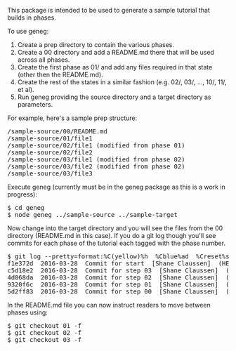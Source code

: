 This package is intended to be used to generate a sample tutorial that
builds in phases.

To use geneg:

1. Create a prep directory to contain the various phases.
1. Create a 00 directory and add a README.md there that will be used across all phases.
1. Create the first phase as 01/ and add any files required in that state (other then the README.md).
1. Create the rest of the states in a similar fashion (e.g. 02/, 03/, ..., 10/, 11/, et al).
1. Run geneg providing the source directory and a target directory as parameters.

For example, here's a sample prep structure:

<pre>
/sample-source/00/README.md
/sample-source/01/file1
/sample-source/02/file1 (modified from phase 01)
/sample-source/02/file2
/sample-source/03/file1 (modified from phase 02)
/sample-source/03/file2 (modified from phase 02)
/sample-source/03/file3
</pre>

Execute geneg (currently must be in the geneg package as this is a
work in progress):

<pre>
$ cd geneg
$ node geneg ../sample-source ../sample-target
</pre>

Now change into the target directory and you will see the files from
the 00 directory (README.md in this case).  If you do a git log though
you'll see commits for each phase of the tutorial each tagged with the
phase number.

<pre>
$ git log --pretty=format:%C(yellow)%h  %Cblue%ad  %Creset%s%Cgreen  [%cn] %Cred%d --decorate --date=short
f1e372d  2016-03-28  Commit for start  [Shane Claussen]  (HEAD -> master, tag: start)
c5d18e2  2016-03-28  Commit for step 03  [Shane Claussen]  (tag: 03)
4d868da  2016-03-28  Commit for step 02  [Shane Claussen]  (tag: 02)
9320f6c  2016-03-28  Commit for step 01  [Shane Claussen]  (tag: 01)
5d2ff83  2016-03-28  Commit for step 00  [Shane Claussen]  (tag: 00)
</pre>

In the README.md file you can now instruct readers to move between
phases using:

<pre>
$ git checkout 01 -f
$ git checkout 02 -f
$ git checkout 03 -f
</pre>
